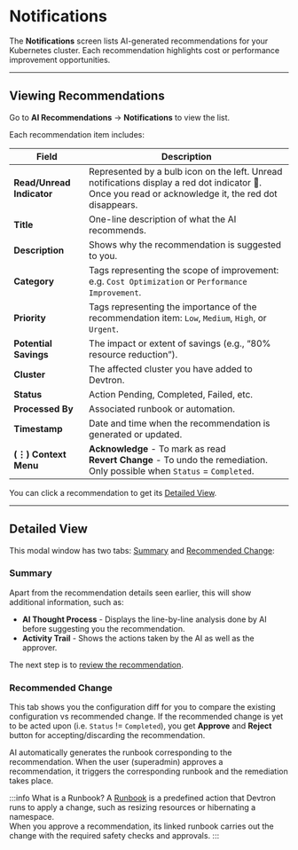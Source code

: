 # Notifications

The **Notifications** screen lists AI-generated recommendations for your Kubernetes cluster. Each recommendation highlights cost or performance improvement opportunities.

---

## Viewing Recommendations

Go to **AI Recommendations** → **Notifications** to view the list.

Each recommendation item includes:

| Field | Description |
|--------|-------------|
| **Read/Unread Indicator** | Represented by a bulb icon on the left. Unread notifications display a red dot indicator 🔴. Once you read or acknowledge it, the red dot disappears. |
| **Title** | One-line description of what the AI recommends. |
| **Description** | Shows why the recommendation is suggested to you. |
| **Category** | Tags representing the scope of improvement: e.g. `Cost Optimization` or `Performance Improvement`. |
| **Priority** | Tags representing the importance of the recommendation item: `Low`, `Medium`, `High`, or `Urgent`. |
| **Potential Savings** | The impact or extent of savings (e.g., “80% resource reduction”). |
| **Cluster** | The affected cluster you have added to Devtron. |
| **Status** | Action Pending, Completed, Failed, etc. |
| **Processed By** | Associated runbook or automation. |
| **Timestamp** | Date and time when the recommendation is generated or updated. |
| **(⋮) Context Menu** | **Acknowledge** - To mark as read <br /> **Revert Change** - To undo the remediation. Only possible when `Status` = `Completed`. |

You can click a recommendation to get its [Detailed View](#detailed-view).

---

## Detailed View

This modal window has two tabs: [Summary](#summary) and [Recommended Change]():

### Summary

Apart from the recommendation details seen earlier, this will show additional information, such as:

* **AI Thought Process** -  Displays the line-by-line analysis done by AI before suggesting you the recommendation.
* **Activity Trail** - Shows the actions taken by the AI as well as the approver.

The next step is to [review the recommendation](#recommended-change). 

### Recommended Change

This tab shows you the configuration diff for you to compare the existing configuration vs recommended change.
If the recommended change is yet to be acted upon (i.e. `Status` != `Completed`), you get **Approve** and **Reject** button for accepting/discarding the recommendation.

AI automatically generates the runbook corresponding to the recommendation. When the user (superadmin) approves a recommendation, it triggers the corresponding runbook and the remediation takes place.

:::info What is a Runbook?
A [Runbook](./runbook.md) is a predefined action that Devtron runs to apply a change, such as resizing resources or hibernating a namespace.  
When you approve a recommendation, its linked runbook carries out the change with the required safety checks and approvals.
:::


